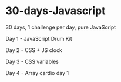 # 30-days-Javascript
30 days, 1 challenge per day, pure JavaScript


Day 1 - JavaScript Drum Kit

Day 2 - CSS + JS clock

Day 3 - CSS variables

Day 4 - Array cardio day 1

